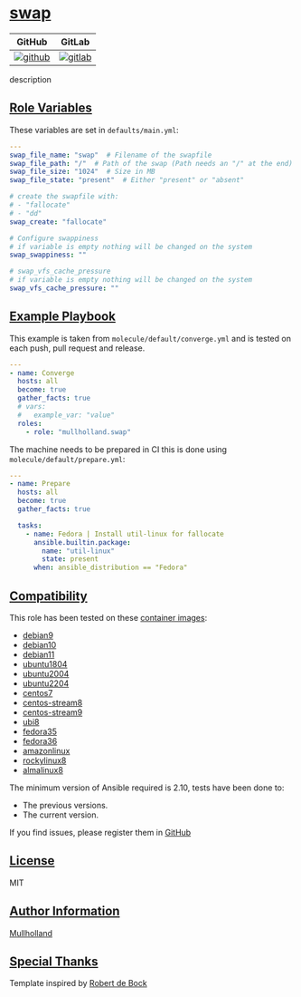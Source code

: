 # [swap](#swap)

|GitHub|GitLab|
|------|------|
|[![github](https://github.com/mullholland/ansible-role-swap/workflows/Ansible%20Molecule/badge.svg)](https://github.com/mullholland/ansible-role-swap/actions)|[![gitlab](https://gitlab.com/mullholland/ansible-role-swap/badges/main/pipeline.svg)](https://gitlab.com/mullholland/ansible-role-swap)|

description

## [Role Variables](#role-variables)

These variables are set in `defaults/main.yml`:
```yaml
---
swap_file_name: "swap"  # Filename of the swapfile
swap_file_path: "/"  # Path of the swap (Path needs an "/" at the end)
swap_file_size: "1024"  # Size in MB
swap_file_state: "present"  # Either "present" or "absent"

# create the swapfile with:
# - "fallocate"
# - "dd"
swap_create: "fallocate"

# Configure swappiness
# if variable is empty nothing will be changed on the system
swap_swappiness: ""

# swap_vfs_cache_pressure
# if variable is empty nothing will be changed on the system
swap_vfs_cache_pressure: ""
```


## [Example Playbook](#example-playbook)

This example is taken from `molecule/default/converge.yml` and is tested on each push, pull request and release.
```yaml
---
- name: Converge
  hosts: all
  become: true
  gather_facts: true
  # vars:
  #   example_var: "value"
  roles:
    - role: "mullholland.swap"
```

The machine needs to be prepared in CI this is done using `molecule/default/prepare.yml`:
```yaml
---
- name: Prepare
  hosts: all
  become: true
  gather_facts: true

  tasks:
    - name: Fedora | Install util-linux for fallocate
      ansible.builtin.package:
        name: "util-linux"
        state: present
      when: ansible_distribution == "Fedora"
```





## [Compatibility](#compatibility)

This role has been tested on these [container images](https://hub.docker.com/u/mullholland):

-   [debian9](https://hub.docker.com/r/mullholland/docker-molecule-debian9)
-   [debian10](https://hub.docker.com/r/mullholland/docker-molecule-debian10)
-   [debian11](https://hub.docker.com/r/mullholland/docker-molecule-debian11)
-   [ubuntu1804](https://hub.docker.com/r/mullholland/docker-molecule-ubuntu1804)
-   [ubuntu2004](https://hub.docker.com/r/mullholland/docker-molecule-ubuntu2004)
-   [ubuntu2204](https://hub.docker.com/r/mullholland/docker-molecule-ubuntu2204)
-   [centos7](https://hub.docker.com/r/mullholland/docker-molecule-centos7)
-   [centos-stream8](https://hub.docker.com/r/mullholland/docker-molecule-centos-stream8)
-   [centos-stream9](https://hub.docker.com/r/mullholland/docker-molecule-centos-stream9)
-   [ubi8](https://hub.docker.com/r/mullholland/docker-molecule-ubi8)
-   [fedora35](https://hub.docker.com/r/mullholland/docker-molecule-fedora35)
-   [fedora36](https://hub.docker.com/r/mullholland/docker-molecule-fedora36)
-   [amazonlinux](https://hub.docker.com/r/mullholland/docker-molecule-amazonlinux)
-   [rockylinux8](https://hub.docker.com/r/mullholland/docker-molecule-rockylinux8)
-   [almalinux8](https://hub.docker.com/r/mullholland/docker-molecule-almalinux8)

The minimum version of Ansible required is 2.10, tests have been done to:

-   The previous versions.
-   The current version.





If you find issues, please register them in [GitHub](https://github.com/mullholland/ansible-role-swap/issues)

## [License](#license)

MIT


## [Author Information](#author-information)

[Mullholland](https://github.com/mullholland)

## [Special Thanks](#special-thanks)

Template inspired by [Robert de Bock](https://github.com/robertdebock)
